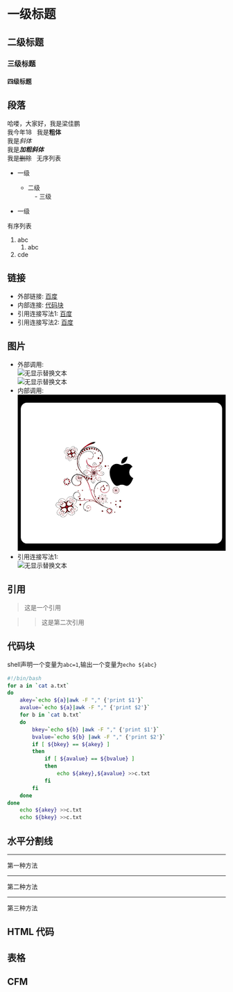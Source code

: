 # 一级标题
## 二级标题
### 三级标题
#### 四级标题

## 段落
哈喽，大家好，我是梁佳鹏  
我今年18  
我是**粗体**  
我是*斜体*  
我是***加粗斜体***  
我是~~删除~~  
无序列表  

- 一级  
    - 二级  
        - 三级  
    
- 一级

有序列表

1. abc  
    1. abc  
2. cde  

## 链接  
- 外部链接: [百度](http://www.baidu.com)
- 内部连接: [代码块](README.md#代码块)  
- 引用连接写法1: [百度]  
- 引用连接写法2: [百度][baidu] 

[百度]: http://www.baidu.com
[baidu]: http://www.baidu.com

## 图片  
- 外部调用:  
![无显示替换文本](http://img.zcool.cn/community/01690955496f930000019ae92f3a4e.jpg@2o.jpg "鼠标悬停显示")  
![无显示替换文本](https://www.baidu.com/img/bd_logo1.png "鼠标悬停显示")  
- 内部调用:  
![无显示替换文本,可为空](./test.jpg "鼠标悬停显示")  
- 引用连接写法1:  
![无显示替换文本][图片1]

[图片1]: https://www.baidu.com/img/bd_logo1.png




## 引用  
>这是一个引用

>>这是第二次引用

## 代码块  

shell声明一个变量为`abc=1`,输出一个变量为`echo ${abc}`
```bash
#!/bin/bash
for a in `cat a.txt`
do
    akey=`echo ${a}|awk -F "," {'print $1'}`
    avalue=`echo ${a}|awk -F "," {'print $2'}`
    for b in `cat b.txt`
    do
        bkey=`echo ${b} |awk -F "," {'print $1'}`
        bvalue=`echo ${b} |awk -F "," {'print $2'}`
        if [ ${bkey} == ${akey} ]
        then
            if [ ${avalue} == ${bvalue} ]
            then
                echo ${akey},${avalue} >>c.txt
            fi
        fi
    done
done
    echo ${akey} >>c.txt
    echo ${bkey} >>c.txt
```


## 水平分割线  

---
第一种方法  
***  
第二种方法  
___  
第三种方法  

## HTML 代码  

## 表格

## CFM

